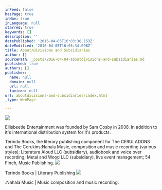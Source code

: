 ```yaml
---
inFeed: false
hasPage: true
inNav: true
inLanguage: null
starred: true
keywords: []
description: ''
datePublished: '2016-04-05T16:03:38.153Z'
dateModified: '2016-04-05T16:03:34.698Z'
title: About/Divisions and Subsidiaries
author: []
sourcePath: _posts/2016-04-04-aboutdivisions-and-subsidiaries.md
published: true
authors: []
publisher:
  name: null
  domain: null
  url: null
  favicon: null
url: aboutdivisions-and-subsidiaries/index.html
_type: WebPage

---
```

![](https://the-grid-user-content.s3-us-west-2.amazonaws.com/ace2f0e4-41de-43a3-8d7c-00f93ed5a30c.png)

Ellisbeetle Entertainment was
founded by Sam Cosby in 2008\. In addition to it's international distribution
system for it's products. 

Terindo Books,
the literary publishing component for The CERULADONS and The Cerukins;Nahala Music, composition and music recording (various styles); Literature Aloud
LLC (subsidiary),
audiobook and voice over recording; Metal and Wood LLC (subsidiary),
live event management; 54 Finch, Music Publishing.
![](https://s3-us-west-2.amazonaws.com/the-grid-img/p/46763f0d59c6139a04546c6a0901d6dc2a14a0c5.png)

Terindo Books | Literary Publishing
![](https://s3-us-west-2.amazonaws.com/the-grid-img/p/d202d2d6593c23c530ff6893ea99040fd2e2342f.png)

.Nahala Music | Music composition and music recording.